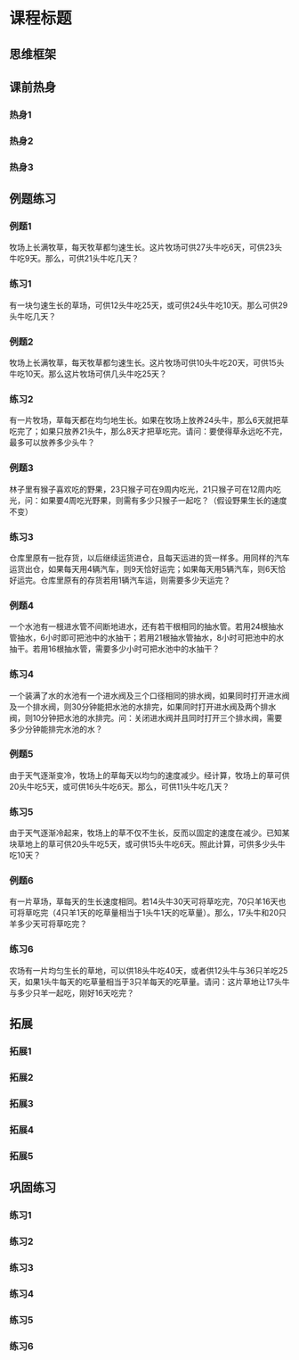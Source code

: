 # 课程标题

## 思维框架



## 课前热身

### 热身1



### 热身2



### 热身3



## 例题练习

### 例题1

牧场上长满牧草，每天牧草都匀速生长。这片牧场可供27头牛吃6天，可供23头牛吃9天。那么，可供21头牛吃几天？



### 练习1

有一块匀速生长的草场，可供12头牛吃25天，或可供24头牛吃10天。那么可供29头牛吃几天？



### 例题2

牧场上长满牧草，每天牧草都匀速生长。这片牧场可供10头牛吃20天，可供15头牛吃10天。那么这片牧场可供几头牛吃25天？



### 练习2

有一片牧场，草每天都在均匀地生长。如果在牧场上放养24头牛，那么6天就把草吃完了；如果只放养21头牛，那么8天才把草吃完。请问：要使得草永远吃不完，最多可以放养多少头牛？



### 例题3

林子里有猴子喜欢吃的野果，23只猴子可在9周内吃光，21只猴子可在12周内吃光，问：如果要4周吃光野果，则需有多少只猴子一起吃？（假设野果生长的速度不变）



### 练习3

仓库里原有一批存货，以后继续运货进仓，且每天运进的货一样多。用同样的汽车运货出仓，如果每天用4辆汽车，则9天恰好运完；如果每天用5辆汽车，则6天恰好运完。仓库里原有的存货若用1辆汽车运，则需要多少天运完？



### 例题4

一个水池有一根进水管不间断地进水，还有若干根相同的抽水管。若用24根抽水管抽水，6小时即可把池中的水抽干；若用21根抽水管抽水，8小时可把池中的水抽干。若用16根抽水管，需要多少小时可把水池中的水抽干？



### 练习4

一个装满了水的水池有一个进水阀及三个口径相同的排水阀，如果同时打开进水阀及一个排水阀，则30分钟能把水池的水排完，如果同时打开进水阀及两个排水阀，则10分钟把水池的水排完。问：关闭进水阀并且同时打开三个排水阀，需要多少分钟能排完水池的水？



### 例题5

由于天气逐渐变冷，牧场上的草每天以均匀的速度减少。经计算，牧场上的草可供20头牛吃5天，或可供16头牛吃6天。那么，可供11头牛吃几天？



### 练习5

由于天气逐渐冷起来，牧场上的草不仅不生长，反而以固定的速度在减少。已知某块草地上的草可供20头牛吃5天，或可供15头牛吃6天。照此计算，可供多少头牛吃10天？



### 例题6

有一片草场，草每天的生长速度相同。若14头牛30天可将草吃完，70只羊16天也可将草吃完（4只羊1天的吃草量相当于1头牛1天的吃草量）。那么，17头牛和20只羊多少天可将草吃完？



### 练习6

农场有一片均匀生长的草地，可以供18头牛吃40天，或者供12头牛与36只羊吃25天，如果1头牛每天的吃草量相当于3只羊每天的吃草量。请问：这片草地让17头牛与多少只羊一起吃，刚好16天吃完？



## 拓展

### 拓展1



### 拓展2



### 拓展3



### 拓展4



### 拓展5



## 巩固练习

### 练习1



### 练习2



### 练习3



### 练习4



### 练习5



### 练习6
